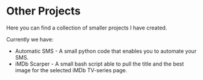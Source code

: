# Other Projects

Here you can find a collection of smaller projects I have created.

Currently we have:

- Automatic SMS - A small python code that enables you to automate your SMS.
- iMDb Scarper - A small bash script able to pull the title and the best image for the selected iMDb TV-series page.

